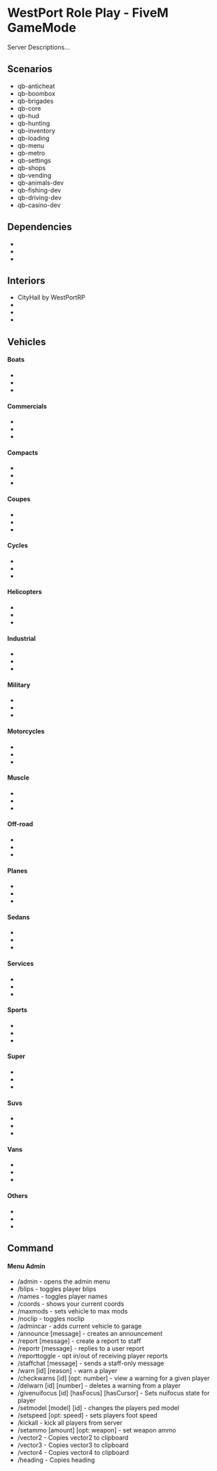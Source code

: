 # WestPort Role Play - FiveM GameMode
Server Descriptions...
## Scenarios
- qb-anticheat
- qb-boombox
- qb-brigades
- qb-core
- qb-hud
- qb-hunting
- qb-inventory
- qb-loading
- qb-menu
- qb-metro
- qb-settings
- qb-shops
- qb-vending
- qb-animals-dev
- qb-fishing-dev
- qb-driving-dev
- qb-casino-dev
## Dependencies
- 
- 
- 
## Interiors
- CityHall by WestPortRP
- 
- 
- 
## Vehicles
#### Boats
- 
- 
- 
#### Commercials
- 
- 
- 
#### Compacts
- 
- 
- 
#### Coupes
- 
- 
- 
#### Cycles
- 
- 
- 
#### Helicopters
- 
- 
- 
#### Industrial
- 
- 
- 
#### Military
- 
- 
- 
#### Motorcycles
- 
- 
- 
#### Muscle
- 
- 
- 
#### Off-road
- 
- 
- 
#### Planes
- 
- 
- 
#### Sedans
- 
- 
- 
#### Services
- 
- 
- 
#### Sports
- 
- 
- 
#### Super
- 
- 
- 
#### Suvs
- 
- 
- 
#### Vans
- 
- 
- 
#### Others
- 
- 
- 
## Command
#### Menu Admin
- /admin - opens the admin menu
- /blips - toggles player blips
- /names - toggles player names
- /coords - shows your current coords
- /maxmods - sets vehicle to max mods
- /noclip - toggles noclip
- /admincar - adds current vehicle to garage
- /announce [message] - creates an announcement
- /report [message] - create a report to staff
- /reportr [message] - replies to a user report
- /reporttoggle - opt in/out of receiving player reports
- /staffchat [message] - sends a staff-only message
- /warn [id] [reason] - warn a player
- /checkwarns [id] [opt: number] - view a warning for a given player
- /delwarn [id] [number] - deletes a warning from a player
- /givenuifocus [id] [hasFocus] [hasCursor] - Sets nuifocus state for player
- /setmodel [model] [id] - changes the players ped model
- /setspeed [opt: speed] - sets players foot speed
- /kickall - kick all players from server
- /setammo [amount] [opt: weapon] - set weapon ammo
- /vector2 - Copies vector2 to clipboard
- /vector3 - Copies vector3 to clipboard
- /vector4 - Copies vector4 to clipboard
- /heading - Copies heading
